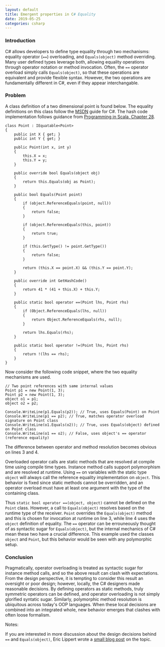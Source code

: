 ```yaml
---
layout: default
title: Emergent properties in C# Equality
date: 2019-05-25
categories: csharp
---
```


### Introduction

C# allows developers to define type equality through two mechanisms: equality operator (`==`) overloading, and `Equals(object)` method overriding. Many user defined types leverage both, allowing equality operations through operator notation or method invocation. Often, the `==` operator overload simply calls `Equals(object)`, so that these operations are equivalent and provide flexible syntax. However, the two operations are fundamentally different in C#, even if they appear interchangable.

### Problem

A class definition of a two dimensional point is found below. The equality definitions on this class follow the [MSDN](https://docs.microsoft.com/en-us/dotnet/csharp/programming-guide/statements-expressions-operators/how-to-define-value-equality-for-a-type) guide for C#. The hash code implementation follows guidance from [Programming in Scala, Chapter 28](https://www.artima.com/pins1ed/object-equality.html).

```
class Point : IEquatable<Point>
{
	public int X { get; }
	public int Y { get; }

	public Point(int x, int y)
	{
		this.X = x;
		this.Y = y;
	}

	public override bool Equals(object obj)
	{
		return this.Equals(obj as Point);
	}

	public bool Equals(Point point)
	{
		if (object.ReferenceEquals(point, null))
		{
			return false;
		}

		if (object.ReferenceEquals(this, point))
		{
			return true;
		}

		if (this.GetType() != point.GetType())
		{
			return false;
		}

		return (this.X == point.X) && (this.Y == point.Y);
	}

	public override int GetHashCode()
	{
		return 41 * (41 + this.X) + this.Y;
	}

	public static bool operator ==(Point lhs, Point rhs)
	{
		if (Object.ReferenceEquals(lhs, null))
		{
			return Object.ReferenceEquals(rhs, null);
		}

		return lhs.Equals(rhs);
	}

	public static bool operator !=(Point lhs, Point rhs)
	{
		return !(lhs == rhs);
	}
}
```

Now consider the following code snippet, where the two equality mechanisms are used.

```
// Two point references with same internal values
Point p1 = new Point(1, 3);
Point p2 = new Point(1, 3);
object o1 = p1;
object o2 = p2;

Console.WriteLine(p1.Equals(p2)); // True, uses Equals(Point) on Point
Console.WriteLine(p1 == p2); // True, matches operator overload signature on Point class
Console.WriteLine(o1.Equals(o2)); // True, uses Equals(object) defined on Point class
Console.WriteLine(o1 == o2); // False, uses object's == operator (reference equality)
```

The difference between operator and method resolution becomes obvious on lines 3 and 4.

Overloaded operator calls are static methods that are resolved at compile time using compile time types. Instance method calls support polymorphism and are resolved at runtime. Using `==` on variables with the static type `object` will always call the reference equality implementation on `object`. This behavior is fixed since static methods cannot be overridden, and an operator overload must have at least one argument with the type of the containing class.

Thus `static bool operator ==(object, object)` cannot be defined on the `Point` class. However, a call to `Equals(object)` resolves based on the runtime type of the receiver. `Point` overrides the `Equals(object)` method and this is chosen for invocation at runtime on line 3, while line 4 uses the `object` definition of equality. The `==` operator can be errouneously thought of as syntactic sugar for `Equals(object)`, but the internal mechanics of C# mean these two have a crucial difference. This example used the classes `object` and `Point`, but this behavior would be seen with any polymorphic setup.

### Conclusion

Pragmatically, operator overloading is treated as syntactic sugar for instance method calls, and so the above result can clash with expectations. From the design perspective, it is tempting to consider this result an oversight or poor design; however, locally, the C# designers made reasonable decisions. By defining operators as static methods, truly symmetric operators can be defined, and operator overloading is not simply glorified syntatic sugar. Similarly, polymorphic method resolution is ubiquitous across today's OOP languages. When these local decisions are combined into an integrated whole, new behavior emerges that clashes with often loose formalism.

Notes:

If you are interested in more discussion about the design decisions behind `==` and `Equals(object)`, Eric Lippert wrote a [small blog post](https://blogs.msdn.microsoft.com/ericlippert/2009/04/09/double-your-dispatch-double-your-fun/) on the topic.
